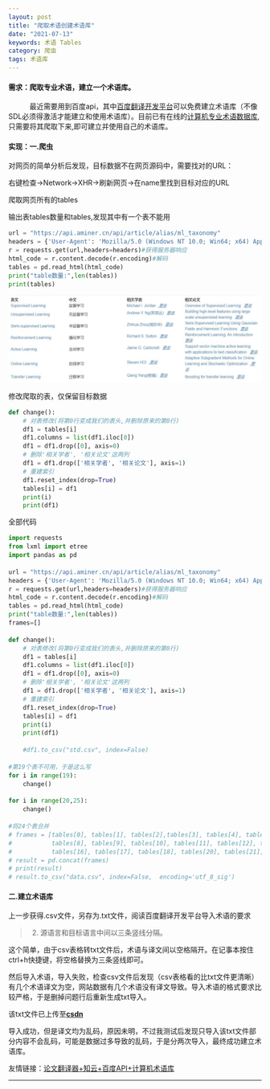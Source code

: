 ```yaml
---
layout: post
title: "爬取术语创建术语库"
date: "2021-07-13"
keywords: 术语 Tables
category: 爬虫
tags: 术语库
---
```


#### 需求：爬取专业术语，建立一个术语库。

　　　最近需要用到百度api，其中[百度翻译开发平台][1]可以免费建立术语库（不像SDL必须得激活才能建立和使用术语库）。目前已有在线的[计算机专业术语数据库][2],只需要将其爬取下来,即可建立并使用自己的术语库。

#### 实现：一.爬虫

对网页的简单分析后发现，目标数据不在网页源码中，需要找对的URL：

右键检查→Network→XHR→刷新网页→在name里找到目标对应的URL

爬取网页所有的tables

输出表tables数量和tables,发现其中有一个表不能用

```py
url = "https://api.aminer.cn/api/article/alias/ml_taxonomy"
headers = {'User-Agent': 'Mozilla/5.0 (Windows NT 10.0; Win64; x64) AppleWebKit/537.36 (KHTML, like Gecko) Chrome/91.0.4472.124 Safari/537.36'}
r = requests.get(url,headers=headers)#获得服务器响应
html_code = r.content.decode(r.encoding)#解码
tables = pd.read_html(html_code)
print("table数量:",len(tables))
print(tables)
```
![tables](/assets/imgs/tables.jpg)

修改爬取的表，仅保留目标数据

```py
def change():
    # 对表修改(将第0行变成我们的表头,并删除原来的第0行)
    df1 = tables[i]
    df1.columns = list(df1.iloc[0])
    df1 = df1.drop([0], axis=0)
    # 删除'相关学者', '相关论文'这两列
    df1 = df1.drop(['相关学者', '相关论文'], axis=1)
    # 重建索引
    df1.reset_index(drop=True)
    tables[i] = df1
    print(i)
    print(df1)
```

全部代码

```py
import requests
from lxml import etree
import pandas as pd

url = "https://api.aminer.cn/api/article/alias/ml_taxonomy"
headers = {'User-Agent': 'Mozilla/5.0 (Windows NT 10.0; Win64; x64) AppleWebKit/537.36 (KHTML, like Gecko) Chrome/91.0.4472.124 Safari/537.36'}
r = requests.get(url,headers=headers)#获得服务器响应
html_code = r.content.decode(r.encoding)#解码
tables = pd.read_html(html_code)
print("table数量:",len(tables))
frames=[]

def change():
    # 对表修改(将第0行变成我们的表头,并删除原来的第0行)
    df1 = tables[i]
    df1.columns = list(df1.iloc[0])
    df1 = df1.drop([0], axis=0)
    # 删除'相关学者', '相关论文'这两列
    df1 = df1.drop(['相关学者', '相关论文'], axis=1)
    # 重建索引
    df1.reset_index(drop=True)
    tables[i] = df1
    print(i)
    print(df1)

    #df1.to_csv("std.csv", index=False)

#第19个表不可用，于是这么写
for i in range(19):
    change()

for i in range(20,25):
    change()

#将24个表合并
# frames = [tables[0], tables[1], tables[2],tables[3], tables[4], tables[5],tables[6], tables[7],
#           tables[8], tables[9], tables[10], tables[11], tables[12], tables[13], tables[14], tables[15],
#           tables[16], tables[17], tables[18], tables[20], tables[21], tables[22], tables[23], tables[24]]
# result = pd.concat(frames)
# print(result)
# result.to_csv("data.csv", index=False,  encoding='utf_8_sig')

```

#### 二.建立术语库

上一步获得.csv文件，另存为.txt文件，阅读百度翻译开发平台导入术语的要求

> 2. 源语言和目标语言中间以三条竖线分隔。

这个简单，由于csv表格转txt文件后，术语与译文间以空格隔开。在记事本按住ctrl+h快捷键，将空格替换为三条竖线即可。

然后导入术语，导入失败，检查csv文件后发现（csv表格看的比txt文件更清晰）有几个术语译文为空，网站数据有几个术语没有译文导致。导入术语的格式要求比较严格，于是删掉问题行后重新生成txt导入。

该txt文件已上传至[**csdn**][3]

导入成功，但是译文均为乱码，原因未明，不过我测试后发现只导入该txt文件部分内容不会乱码，可能是数据过多导致的乱码，于是分两次导入，最终成功建立术语库。

友情链接：[论文翻译器+知云+百度API+计算机术语库][4]

--------
[1]: https://fanyi-api.baidu.com/api/trans/product/desktop
[2]: https://www.aminer.cn/ml_taxonomy
[3]: https://download.csdn.net/download/don952509/20232520
[4]: https://blog.csdn.net/xiaoana_139/article/details/110790723